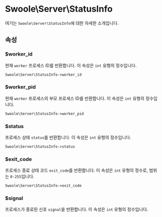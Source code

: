 # Swoole\Server\StatusInfo

여기는 `Swoole\Server\StatusInfo`에 대한 자세한 소개입니다.


## 속성


### $worker_id
현재 `worker` 프로세스 ID를 반환합니다. 이 속성은 `int` 유형의 정수입니다.

```php
Swoole\Server\StatusInfo->worker_id
```


### $worker_pid
현재 `worker` 프로세스의 부모 프로세스 ID를 반환합니다. 이 속성은 `int` 유형의 정수입니다.

```php
Swoole\Server\StatusInfo->worker_pid
```


### $status
프로세스 상태 `status`를 반환합니다. 이 속성은 `int` 유형의 정수입니다.

```php
Swoole\Server\StatusInfo->status
```


### $exit_code
프로세스 종료 상태 코드 `exit_code`를 반환합니다. 이 속성은 `int` 유형의 정수로, 범위는 `0-255`입니다.

```php
Swoole\Server\StatusInfo->exit_code
```

### $signal
프로세스가 종료된 신호 `signal`을 반환합니다. 이 속성은 `int` 유형의 정수입니다.
